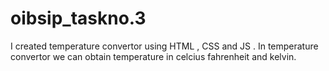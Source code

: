 # oibsip_taskno.3
I created temperature convertor using HTML , CSS and JS . In temperature convertor we can obtain temperature in celcius fahrenheit and kelvin. 
